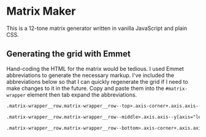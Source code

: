 # Matrix Maker

This is a 12-tone matrix generator written in vanilla JavaScript and plain CSS.

## Generating the grid with Emmet

Hand-coding the HTML for the matrix would be tedious. I used Emmet abbreviations to generate the necessary markup. I've included the abbreviations below so that I can quickly regenerate the grid if I need to make changes to it in the future. Copy and paste them into the `#matrix-wrapper` element then tab expand the abbreviations.

```txt
.matrix-wrapper__row.matrix-wrapper__row--top>.axis-corner+.axis.axis--x[axis="top"]>.axis-cell[data-axis-cell="$@0"]*12^.axis-corner

.matrix-wrapper__row.matrix-wrapper__row--middle>.axis.axis--y[axis="left"]>.axis-cell[data-axis-cell="$@0"]*12^.matrix#matrix>(.matrix-row[data-matrix-row="$@0"]*12>.matrix-cell[data-matrix-cell-column="$@0"]*12)^.axis.axis--y[axis="right"]>.axis-cell[data-axis-cell="$@0"]*12

.matrix-wrapper__row.matrix-wrapper__row--bottom>.axis-corner+.axis.axis--x[axis="bottom"]>.axis-cell[data-axis-cell="$@0"]*12^.axis-corner
```

